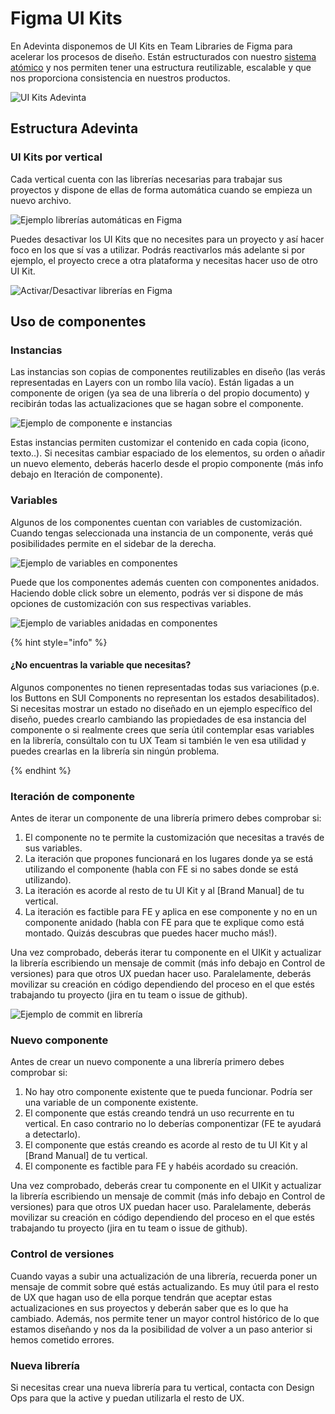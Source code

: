 # Figma UI Kits 

En Adevinta disponemos de UI Kits en Team Libraries de Figma para acelerar los procesos de diseño. Están estructurados con nuestro [sistema atómico](https://design-systems.gitbook.io/design-systems-playbook/design-system/atomic-design.md) y nos permiten tener una estructura reutilizable, escalable y que nos proporciona consistencia en nuestros productos.

![UI Kits Adevinta](https://raw.githubusercontent.com/turolopezsanabria/design-systems-playbook/master/ASSETS/figma-1.png)

## Estructura Adevinta

### UI Kits por vertical

Cada vertical cuenta con las librerías necesarias para trabajar sus proyectos y dispone de ellas de forma automática cuando se empieza un nuevo archivo.

![Ejemplo librerías automáticas en Figma](https://raw.githubusercontent.com/turolopezsanabria/design-systems-playbook/master/ASSETS/figma-2.png)
	
Puedes desactivar los UI Kits que no necesites para un proyecto y así hacer foco en los que sí vas a utilizar. Podrás reactivarlos más adelante si por ejemplo, el proyecto crece a otra plataforma y necesitas hacer uso de otro UI Kit.

![Activar/Desactivar librerías en Figma](https://raw.githubusercontent.com/turolopezsanabria/design-systems-playbook/master/ASSETS/figma-3.png)

## Uso de componentes

### Instancias

Las instancias son copias de componentes reutilizables en diseño (las verás representadas en Layers con un rombo lila vacío). Están ligadas a un componente de origen (ya sea de una librería o  del propio documento) y recibirán todas las actualizaciones que se hagan sobre el componente.

![Ejemplo de componente e instancias](https://raw.githubusercontent.com/turolopezsanabria/design-systems-playbook/master/ASSETS/figma-4.png)

Estas instancias permiten customizar el contenido en cada copia (icono, texto..).
Si necesitas cambiar espaciado de los elementos, su orden o añadir un nuevo elemento, deberás hacerlo desde el propio componente (más info debajo en Iteración de componente). 


### Variables

Algunos de los componentes cuentan con variables de customización. Cuando tengas seleccionada  una instancia de un componente, verás qué posibilidades permite en el sidebar de la derecha.

![Ejemplo de variables en componentes](https://raw.githubusercontent.com/turolopezsanabria/design-systems-playbook/master/ASSETS/figma-5.png)

Puede que los componentes además cuenten con componentes anidados. Haciendo doble click sobre un elemento, podrás ver si dispone de más opciones de customización con sus respectivas variables.

![Ejemplo de variables anidadas en componentes](https://raw.githubusercontent.com/turolopezsanabria/design-systems-playbook/master/ASSETS/figma-6.png)

{% hint style="info" %}

#### ¿No encuentras la variable que necesitas?

Algunos componentes no tienen representadas todas sus variaciones (p.e. los Buttons en SUI Components no representan los estados desabilitados). Si necesitas mostrar un estado no diseñado en un ejemplo específico del diseño, puedes crearlo cambiando las propiedades de esa instancia del componente o si realmente crees que sería útil contemplar esas variables en la librería, consúltalo con tu UX Team si también le ven esa utilidad y puedes crearlas en la librería sin ningún problema.

{% endhint %}

### Iteración de componente

Antes de iterar un componente de una librería primero debes comprobar si: 

1. El componente no te permite la customización que necesitas a través de sus variables.
2. La iteración que propones funcionará en los lugares donde ya se está utilizando el componente (habla con FE si no sabes donde se está utilizando).
3. La iteración es acorde al resto de tu UI Kit y al [Brand Manual] de tu vertical.
4. La iteración es factible para FE y aplica en ese componente y no en un componente anidado (habla con FE para que te explique como está montado. Quizás descubras que puedes hacer mucho más!).

Una vez comprobado, deberás iterar tu componente en el UIKit y actualizar la librería escribiendo un mensaje de commit (más info debajo en Control de versiones) para que otros UX puedan hacer uso. Paralelamente, deberás movilizar su creación en código dependiendo del proceso en el que estés trabajando tu proyecto (jira en tu team o issue de github). 

![Ejemplo de commit en librería](https://raw.githubusercontent.com/turolopezsanabria/design-systems-playbook/master/ASSETS/figma-7.png)

### Nuevo componente

Antes de crear un nuevo componente a una librería primero debes comprobar si: 

1. No hay otro componente existente que te pueda funcionar.
Podría ser una variable de un componente existente. 
2. El componente que estás creando tendrá un uso recurrente en tu vertical. En caso contrario no lo deberías componentizar (FE te ayudará a detectarlo).
3. El componente que estás creando es acorde al resto de tu UI Kit y al [Brand Manual] de tu vertical.
4. El componente es factible para FE y habéis acordado su creación.

Una vez comprobado, deberás crear tu componente en el UIKit y actualizar la librería escribiendo un mensaje de commit (más info debajo en Control de versiones) para que otros UX puedan hacer uso. Paralelamente, deberás movilizar su creación en código dependiendo del proceso en el que estés trabajando tu proyecto (jira en tu team o issue de github). 

### Control de versiones

Cuando vayas a subir una actualización de una librería, recuerda poner un mensaje de commit sobre qué estás actualizando. Es muy útil para el resto de UX que hagan uso de ella porque tendrán que aceptar estas actualizaciones en sus proyectos y deberán saber que es lo que ha cambiado. 
Además, nos permite tener un mayor control histórico de lo que estamos diseñando y nos da la posibilidad de volver a un paso anterior si hemos cometido errores.

### Nueva librería

Si necesitas crear una nueva librería para tu vertical, contacta con Design Ops para que la active y puedan utilizarla el resto de UX.

